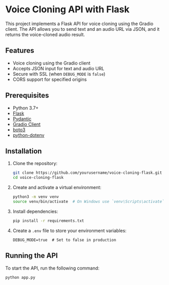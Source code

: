 # Voice Cloning API with Flask

This project implements a Flask API for voice cloning using the Gradio client. The API allows you to send text and an audio URL via JSON, and it returns the voice-cloned audio result.

## Features

- Voice cloning using the Gradio client
- Accepts JSON input for text and audio URL
- Secure with SSL (when `DEBUG_MODE` is `false`)
- CORS support for specified origins

## Prerequisites

- Python 3.7+
- [Flask](https://pypi.org/project/Flask/)
- [Pydantic](https://pypi.org/project/pydantic/)
- [Gradio Client](https://gradio.app/client)
- [boto3](https://pypi.org/project/boto3/)
- [python-dotenv](https://pypi.org/project/python-dotenv/)

## Installation

1. Clone the repository:

    ```bash
    git clone https://github.com/yourusername/voice-cloning-flask.git
    cd voice-cloning-flask
    ```

2. Create and activate a virtual environment:

    ```bash
    python3 -m venv venv
    source venv/bin/activate  # On Windows use `venv\Scripts\activate`
    ```

3. Install dependencies:

    ```bash
    pip install -r requirements.txt
    ```

4. Create a `.env` file to store your environment variables:

    ```env
    DEBUG_MODE=true  # Set to false in production
    ```

## Running the API

To start the API, run the following command:

```bash
python app.py
